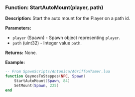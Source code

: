 ### Function: StartAutoMount(player, path)

**Description:**
Start the auto mount for the Player on a path id.

**Parameters:**
- `player` (Spawn) - Spawn object representing `player`.
- `path` (uint32) - Integer value `path`.

**Returns:** None.

**Example:**

```lua
-- From SpawnScripts/Antonica/AGriffonTamer.lua
function QeynosToSteppes(NPC, Spawn)
	StartAutoMount(Spawn, 84)
	SetMount(Spawn, 225)
end
```
